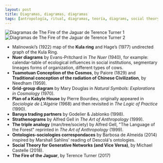 ```yaml
---
layout: post
title: Diagramas, diagramas, diagramas
tags: [antropología, ritual, diagramas, teoría, diagrams, social theory, anthropology]
---
```


![Diagramas de The Fire of the Jaguar de Terence Turner 1](/images/diag-turner.jpg)
![Diagramas de The Fire of the Jaguar de Terence Turner 2](/images/diag-turner1.jpg)

 - Malinowski’s (1922) map of the **Kula ring** and Hage’s (1977) undirected graph of the Kula Ring.
 - **Nuer diagrams** by Evans-Pritchard in _The Nuer_ (1940), for example: calendar-table of ecological influences in social institutions, segmentary lineages forms of organization, different types of cows.
 - **Tuamotuan Conception of the Cosmos**, by Paiore (1829) and **Traditional conception of the radiation of Chinese Civilization**, by Needham (1959).
 - **Grid-group diagram** by Mary Douglas in _Natural Symbols: Explorations in Cosmology_ (1970).
 - **Plan of a Kabyle House** by Pierre Bourdieu, originally appeared in _Sociologie de L'Algérie_ (1968) and then revisited in _The Logic of Practice_ (1990).
 - **Baruya trading partners** by Godelier & Jablonko (1998).
 - **Strathenograms** by Alfred Gell in _The Art of Anthropology_ (1999).
 - **The triple analogy** (man/tree/society) by Alfred Gell, "The Language of the Forest" reprinted in _The Art of Anthropology_ (1999).
 - **Ontologies-sociologies correspondaces** by Barbosa de Almeida (2014) inspired by Marshall Sahlins' reading of Descolá's ontologies.
 - **Social Theory for Generative Networks (and Vice Versa)**, by Michael Castelle (2018).
 - **The Fire of the Jaguar**, by Terence Turner (2017)



